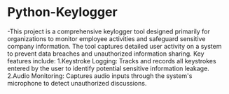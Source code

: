 # Python-Keylogger
-This project is a comprehensive keylogger tool designed primarily for organizations to monitor employee activities and safeguard sensitive company information. The tool captures detailed user activity on a system to prevent data breaches and unauthorized information sharing. Key features include:
1.Keystroke Logging: Tracks and records all keystrokes entered by the user to identify potential sensitive information leakage.
2.Audio Monitoring: Captures audio inputs through the system's microphone to detect unauthorized discussions.
